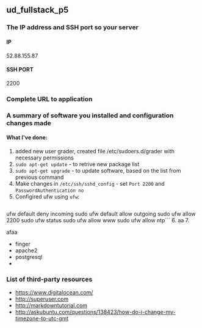 ## ud_fullstack_p5
### The IP address and SSH port so your server
#### IP
52.88.155.87
#### SSH PORT
2200
### Complete URL to application
### A summary of software you installed and configuration changes made
#### What I've done:
1. added new user grader, created file /etc/sudoers.d/grader with necessary permissions
2. `sudo apt-get update` - to retrive new package list
3. `sudo apt-get upgrade` - to update software, based on the list from previous command
4. Make changes in `/etc/ssh/sshd_config` - set `Port 2200` and `PasswordAuthentication no`
5. Configired ufw using `ufw`: 
> ```sudo ufw status
  ufw default deny incoming
  sudo ufw default allow outgoing
  sudo ufw allow 2200
  sudo ufw status
  sudo ufw allow www
  sudo ufw allow ntp```
6. aa
7. 



  afaa
  
* finger
* apache2
* postgresql
* 

### List of third-party resources
* https://www.digitalocean.com/
* http://superuser.com
* http://markdowntutorial.com
* http://askubuntu.com/questions/138423/how-do-i-change-my-timezone-to-utc-gmt
